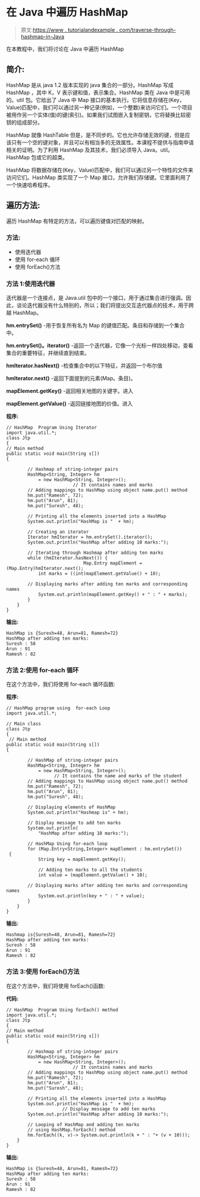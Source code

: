 # 在 Java 中遍历 HashMap

> 原文:[https://www . tutorialandexample . com/traverse-through-hashmap-in-Java](https://www.tutorialandexample.com/traverse-through-hashmap-in-java)

在本教程中，我们将讨论在 Java 中遍历 HashMap

## 简介:

HashMap <key value="">是从 java 1.2 版本实现的 java 集合的一部分。HashMap 写成 HashMap <k v="">，其中 K，V 表示键和值，表示集合。HashMap 类在 Java 中是可用的。util 包。它给出了 Java 中 Map 接口的基本执行。它将信息存储在(Key，Value)匹配中，我们可以通过另一种记录(例如，一个整数)来访问它们。一个项目被用作另一个实体(值)的键(索引)。如果我们试图嵌入复制密钥，它将替换比较密钥的组成部分。</k></key>

HashMap 就像 HashTable 但是，是不同步的。它也允许存储无效的键，但是应该只有一个空的键对象，并且可以有相当多的无效属性。本课程不提供与指南申请相关的证明。为了利用 HashMap 及其技术，我们必须导入 Java。util。HashMap 包或它的超类。

HashMap 将数据存储在(Key，Value)匹配中，我们可以通过另一个特性的文件来访问它们。HashMap 类实现了一个 Map 接口，允许我们存储键。它里面利用了一个快速哈希程序。

## 遍历方法:

遍历 HashMap 有特定的方法，可以遍历键值对匹配的映射。

### 方法:

*   使用迭代器
*   使用 for-each 循环
*   使用 forEach()方法

### 方法 1:使用迭代器

迭代器是一个连接点，是 Java.util 包中的一个接口，用于通过集合进行强调。因此，谈论迭代器没有什么特别的，所以；我们将提出交互迭代器点的技术，用于跨越 HashMap。

**hm.entrySet()** -用于恢复所有名为 Map 的键值匹配。条目和存储到一个集合中。

**hm.entrySet()。iterator()** -返回一个迭代器，它像一个光标一样四处移动，查看集合的重要特征，并继续直到结束。

**hmIterator.hasNext()** -检查集合中的以下特征，并返回一个布尔值

**hmIterator.next()** -返回下面提到的元素(Map。条目)。

**mapElement.getKey()** -返回相关地图的关键字。进入

**mapElement.getValue()** -返回链接地图的价值。进入

**程序:**

```
// HashMap  Program Using Iterator
import java.util.*;
class Jtp
{
// Main method
public static void main(String s[])
{

		// Hashmap of string-integer pairs
		HashMap<String, Integer> hm
			= new HashMap<String, Integer>();
                         // It contains names and marks
		// Adding mappings to HashMap using object name.put() method
		hm.put("Ramesh", 72);
		hm.put("Arun", 81);
		hm.put("Suresh", 48);

		// Printing all the elements inserted into a HashMap
		System.out.println("HashMap is "  + hm);

		// Creating an iterator
		Iterator hmIterator = hm.entrySet().iterator();
		System.out.println("HashMap after adding 10 marks:");

		// Iterating through Hashmap after adding ten marks
		while (hmIterator.hasNext()) {
                             Map.Entry mapElement = (Map.Entry)hmIterator.next();
			int marks = ((int)mapElement.getValue() + 10);

		// Displaying marks after adding ten marks and corresponding names
			System.out.println(mapElement.getKey() + " : " + marks);
		}
	}
} 
```

**输出:**

```
HashMap is {Suresh=48, Arun=81, Ramesh=72}
HashMap after adding ten marks:
Suresh : 58
Arun : 91
Ramesh : 82 
```

### 方法 2:使用 for-each 循环

在这个方法中，我们将使用 for-each 循环函数:

**程序:**

```
// HashMap program using  for-each Loop
import java.util.*;

// Main class
class Jtp 
{
 // Main method
public static void main(String s[])
{

		// HashMap of string-integer pairs
		HashMap<String, Integer> hm
			= new HashMap<String, Integer>();
                  // It contains the name and marks of the student
		// Adding mappings to HashMap using object name.put() method
		hm.put("Ramesh", 72);
		hm.put("Arun", 81);
		hm.put("Suresh", 48);

		// Displaying elements of HashMap
		System.out.println("Hashmap is" + hm);

		// Display message to add ten marks 
		System.out.println(
			"HashMap after adding 10 marks:");

		// HashMap Using for-each loop
		for (Map.Entry<String,Integer> mapElement : hm.entrySet())
 {
			String key = mapElement.getKey();

			// Adding ten marks to all the students
			int value = (mapElement.getValue() + 10);

		// Displaying marks after adding ten marks and corresponding names
			System.out.println(key + " : " + value);
		}
	}
}
```

**输出:**

```
Hashmap is{Suresh=48, Arun=81, Ramesh=72}
HashMap after adding ten marks:
Suresh : 58
Arun : 91
Ramesh : 82
```

### 方法 3:使用 forEach()方法

在这个方法中，我们将使用 forEach()函数:

**代码:**

```
// HashMap  Program Using forEach() method
import java.util.*;
class Jtp
{
// Main method
public static void main(String s[])
{

		// Hashmap of string-integer pairs
		HashMap<String, Integer> hm
			= new HashMap<String, Integer>();
                         // It contains names and marks
		// Adding mappings to HashMap using object name.put() method
		hm.put("Ramesh", 72);
		hm.put("Arun", 81);
		hm.put("Suresh", 48);

		// Printing all the elements inserted into a HashMap
		System.out.println("HashMap is "  + hm);
                     // Display message to add ten marks 
		System.out.println("HashMap after adding 10 marks:");

		// Looping of HashMap and adding ten marks
		// using HashMap.forEach() method
		hm.forEach((k, v)-> System.out.println(k + " : "+ (v + 10)));
	}
} 
```

**输出:**

```
HashMap is {Suresh=48, Arun=81, Ramesh=72}
HashMap after adding ten marks:
Suresh : 58
Arun : 91
Ramesh : 82 
```